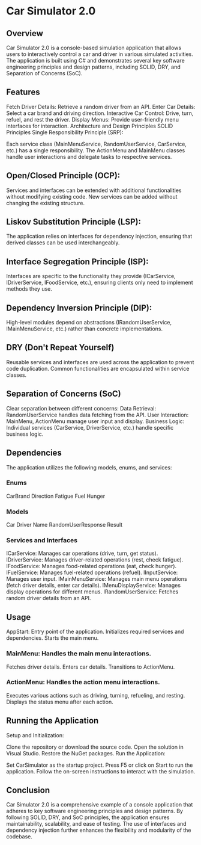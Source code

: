 # Car Simulator 2.0
## Overview
Car Simulator 2.0 is a console-based simulation application that allows users to interactively control a car and driver in various simulated activities. The application is built using C# and demonstrates several key software engineering principles and design patterns, including SOLID, DRY, and Separation of Concerns (SoC).

## Features
Fetch Driver Details: Retrieve a random driver from an API.
Enter Car Details: Select a car brand and driving direction.
Interactive Car Control: Drive, turn, refuel, and rest the driver.
Display Menus: Provide user-friendly menu interfaces for interaction.
Architecture and Design Principles
SOLID Principles
Single Responsibility Principle (SRP):

Each service class (MainMenuService, RandomUserService, CarService, etc.) has a single responsibility.
The ActionMenu and MainMenu classes handle user interactions and delegate tasks to respective services.

## Open/Closed Principle (OCP):

Services and interfaces can be extended with additional functionalities without modifying existing code.
New services can be added without changing the existing structure.
## Liskov Substitution Principle (LSP):

The application relies on interfaces for dependency injection, ensuring that derived classes can be used interchangeably.
## Interface Segregation Principle (ISP):

Interfaces are specific to the functionality they provide (ICarService, IDriverService, IFoodService, etc.), ensuring clients only need to implement methods they use.
## Dependency Inversion Principle (DIP):

High-level modules depend on abstractions (IRandomUserService, IMainMenuService, etc.) rather than concrete implementations.

## DRY (Don't Repeat Yourself)

Reusable services and interfaces are used across the application to prevent code duplication.
Common functionalities are encapsulated within service classes.

## Separation of Concerns (SoC)
Clear separation between different concerns:
Data Retrieval: RandomUserService handles data fetching from the API.
User Interaction: MainMenu, ActionMenu manage user input and display.
Business Logic: Individual services (CarService, DriverService, etc.) handle specific business logic.

## Dependencies
The application utilizes the following models, enums, and services:

### Enums
CarBrand
Direction
Fatigue
Fuel
Hunger


### Models
Car
Driver
Name
RandomUserResponse
Result


### Services and Interfaces
ICarService: Manages car operations (drive, turn, get status).
IDriverService: Manages driver-related operations (rest, check fatigue).
IFoodService: Manages food-related operations (eat, check hunger).
IFuelService: Manages fuel-related operations (refuel).
IInputService: Manages user input.
IMainMenuService: Manages main menu operations (fetch driver details, enter car details).
IMenuDisplayService: Manages display operations for different menus.
IRandomUserService: Fetches random driver details from an API.


## Usage
AppStart: Entry point of the application.
Initializes required services and dependencies.
Starts the main menu.

### MainMenu: Handles the main menu interactions.
Fetches driver details.
Enters car details.
Transitions to ActionMenu.

### ActionMenu: Handles the action menu interactions.
Executes various actions such as driving, turning, refueling, and resting.
Displays the status menu after each action.

## Running the Application
Setup and Initialization:

Clone the repository or download the source code.
Open the solution in Visual Studio.
Restore the NuGet packages.
Run the Application:

Set CarSimulator as the startup project.
Press F5 or click on Start to run the application.
Follow the on-screen instructions to interact with the simulation.

## Conclusion
Car Simulator 2.0 is a comprehensive example of a console application that adheres to key software engineering principles and design patterns. 
By following SOLID, DRY, and SoC principles, the application ensures maintainability, scalability, and ease of testing. 
The use of interfaces and dependency injection further enhances the flexibility and modularity of the codebase.
